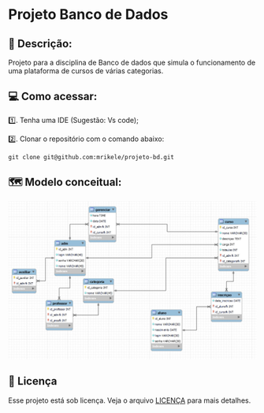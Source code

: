 # Projeto Banco de Dados
## 📝 Descrição: 
Projeto para a disciplina de Banco de dados que simula o funcionamento de uma plataforma de cursos de várias categorias. 

## 💻 Como acessar:
1️⃣. Tenha uma IDE (Sugestão: Vs code);

2️⃣. Clonar o repositório com o comando abaixo:
``` 
git clone git@github.com:mrikele/projeto-bd.git
```

## 🗺 Modelo conceitual:
<img src="modelo-conceitual.jpeg" alt="modelo conceitual">

## 📝 Licença

Esse projeto está sob licença. Veja o arquivo [LICENÇA](LICENSE.md) para mais detalhes.
